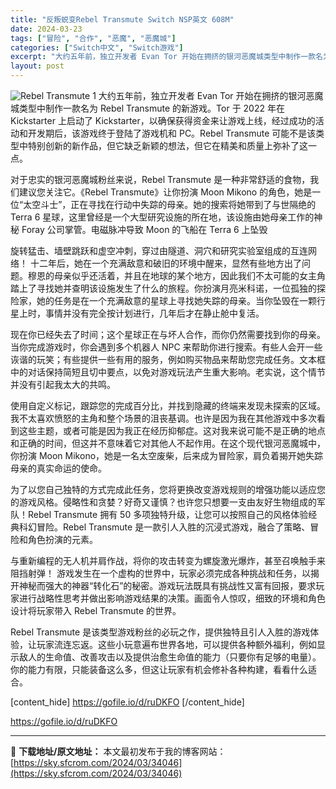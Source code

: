 ```yaml
---
title: "反叛蜕变Rebel Transmute Switch NSP英文 608M"
date: 2024-03-23
tags: ["冒险", "合作", "恶魔", "恶魔城"]
categories: ["Switch中文", "Switch游戏"]
excerpt: "大约五年前，独立开发者 Evan Tor 开始在拥挤的银河恶魔城类型中制作一款名为 Rebel Transmute 的新游戏。Tor 于 2022 年在 Kickstarter 上启动了 Kickstarter，以确保获得资金来让游戏上线，经过成功的活动和开发期后，该游戏终于登陆了游戏机和 PC。R&hellip;"
layout: post
---
```


<img class="aligncenter" src="https://sky.sfcrom.com/wp-content/uploads/2024/03/20240329095537-93c9e.jpeg" alt="Rebel Transmute 1" />
大约五年前，独立开发者 Evan Tor 开始在拥挤的银河恶魔城类型中制作一款名为 Rebel Transmute 的新游戏。Tor 于 2022 年在 Kickstarter 上启动了 Kickstarter，以确保获得资金来让游戏上线，经过成功的活动和开发期后，该游戏终于登陆了游戏机和 PC。Rebel Transmute 可能不是该类型中特别创新的新作品，但它缺乏新颖的想法，但它在精美和质量上弥补了这一点。

对于忠实的银河恶魔城粉丝来说，Rebel Transmute 是一种非常舒适的食物，我们建议您关注它。《Rebel Transmute》让你扮演 Moon Mikono 的角色，她是一位“太空斗士”，正在寻找在行动中失踪的母亲。她的搜索将她带到了与世隔绝的 Terra 6 星球，这里曾经是一个大型研究设施的所在地，该设施由她母亲工作的神秘 Foray 公司掌管。电磁脉冲导致 Moon 的飞船在 Terra 6 上坠毁

旋转猛击、墙壁跳跃和虚空冲刺，穿过由隧道、洞穴和研究实验室组成的互连网络！
十二年后，她在一个充满敌意和破旧的环境中醒来，显然有些地方出了问题。穆恩的母亲似乎还活着，并且在地球的某个地方，因此我们不太可能的女主角踏上了寻找她并查明该设施发生了什么的旅程。你扮演月亮米科诺，一位孤独的探险家，她的任务是在一个充满敌意的星球上寻找她失踪的母亲。当你坠毁在一颗行星上时，事情并没有完全按计划进行，几年后才在静止舱中复活。

现在你已经失去了时间；这个星球正在与坏人合作，而你仍然需要找到你的母亲。当你完成游戏时，你会遇到多个机器人 NPC 来帮助你进行搜索。有些人会开一些诙谐的玩笑；有些提供一些有用的服务，例如购买物品来帮助您完成任务。文本框中的对话保持简短且切中要点，以免对游戏玩法产生重大影响。老实说，这个情节并没有引起我太大的共鸣。

使用自定义标记，跟踪您的完成百分比，并找到隐藏的终端来发现未探索的区域。
我不太喜欢愤怒的主角和整个场景的沮丧基调。也许是因为我在其他游戏中多次看到这些主题，或者可能是因为我正在经历抑郁症。这对我来说可能不是正确的地点和正确的时间，但这并不意味着它对其他人不起作用。在这个现代银河恶魔城中，你扮演 Moon Mikono，她是一名太空废柴，后来成为冒险家，肩负着揭开她失踪母亲的真实命运的使命。

为了以您自己独特的方式完成此任务，您将更换改变游戏规则的增强功能以​​适应您的游戏风格。侵略性和贪婪？好奇又谨慎？也许您只想要一支由友好生物组成的军队！Rebel Transmute 拥有 50 多项独特升级，让您可以按照自己的风格体验经典科幻冒险。Rebel Transmute 是一款引人入胜的沉浸式游戏，融合了策略、冒险和角色扮演的元素。

与重新编程的无人机并肩作战，将你的攻击转变为螺旋激光爆炸，甚至召唤触手来阻挡射弹！
游戏发生在一个虚构的世界中，玩家必须完成各种挑战和任务，以揭开神秘而强大的神器“转化石”的秘密。游戏玩法既具有挑战性又富有回报，要求玩家进行战略性思考并做出影响游戏结果的决策。画面令人惊叹，细致的环境和角色设计将玩家带入 Rebel Transmute 的世界。

Rebel Transmute 是该类型游戏粉丝的必玩之作，提供独特且引人入胜的游戏体验，让玩家流连忘返。这些小玩意遍布世界各地，可以提供各种额外福利，例如显示敌人的生命值、改善攻击以及提供治愈生命值的能力（只要你有足够的电量）。你的能力有限，只能装备这么多，但这让玩家有机会修补各种构建，看看什么适合。

[content_hide]
https://gofile.io/d/ruDKFO
[/content_hide]

<!--wechatfans start-->
https://gofile.io/d/ruDKFO
<!--wechatfans end-->

---
📖 **下载地址/原文地址：** 本文最初发布于我的博客网站：[https://sky.sfcrom.com/2024/03/34046](https://sky.sfcrom.com/2024/03/34046)
